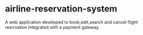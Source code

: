 # airline-reservation-system
A web application developed to book,edit,search and cancel flight resrrvation integrated with a payment gateway.
